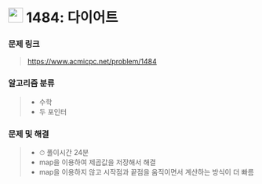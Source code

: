 # <img src="https://d2gd6pc034wcta.cloudfront.net/tier/13.svg" width="30">  1484: 다이어트

### 문제 링크

> https://www.acmicpc.net/problem/1484



### 알고리즘 분류

>- 수학
>- 두 포인터



### 문제 및 해결

>- ⏱ 풀이시간 24분
>- map을 이용하여 제곱값을 저장해서 해결
>- map을 이용하지 않고 시작점과 끝점을 움직이면서 계산하는 방식이 더 빠름
